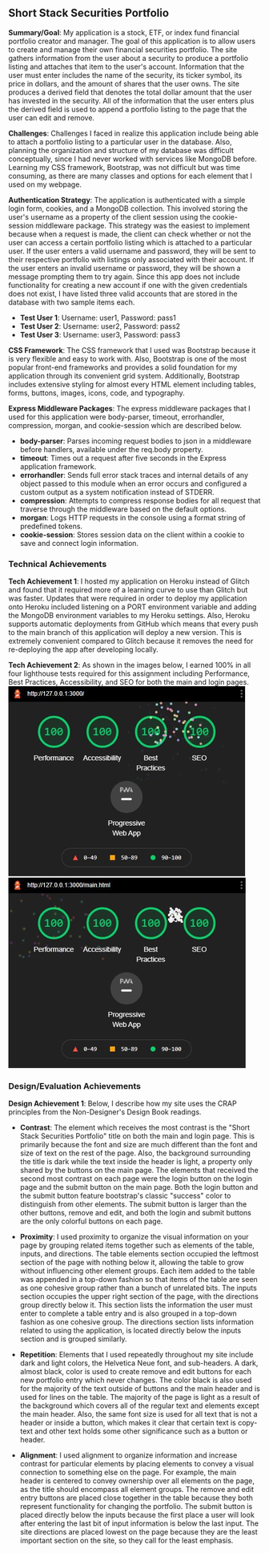 ## Short Stack Securities Portfolio

**Summary/Goal**: My application is a stock, ETF, or index fund financial portfolio creator and manager. The goal of this application is to allow users to create and
manage their own financial securities portfolio. The site gathers information from the user about a security to produce a portfolio listing and attaches that item to
the user's account. Information that the user must enter includes the name of the security, its ticker symbol, its price in dollars, and the amount of shares that the
user owns. The site produces a derived field that denotes the total dollar amount that the user has invested in the security. All of the information that the user enters
plus the derived field is used to append a portfolio listing to the page that the user can edit and remove.

**Challenges**: Challenges I faced in realize this application include being able to attach a portfolio listing to a particular user in the database. Also, planning the
organization and structure of my database was difficult conceptually, since I had never worked with services like MongoDB before. Learning my CSS framework, Bootstrap,
was not difficult but was time consuming, as there are many classes and options for each element that I used on my webpage.

**Authentication Strategy**: The application is authenticated with a simple login form, cookies, and a MongoDB collection. This involved storing the user's username as a
property of the client session using the cookie-session middleware package. This strategy was the easiest to implement because when a request is made, the client can check
whether or not the user can access a certain portfolio listing which is attached to a particular user. If the user enters a valid username and password, they will be sent
to their respective portfolio with listings only associated with their account. If the user enters an invalid username or password, they will be shown a message prompting
them to try again. Since this app does not include functionality for creating a new account if one with the given credentials does not exist, I have listed three valid
accounts that are stored in the database with two sample items each.

- **Test User 1**: Username: user1, Password: pass1
- **Test User 2**: Username: user2, Password: pass2
- **Test User 3**: Username: user3, Password: pass3

**CSS Framework**: The CSS framework that I used was Bootstrap because it is very flexible and easy to work with. Also, Bootstrap is one of the most popular front-end
frameworks and provides a solid foundation for my application through its convenient grid system. Additionally, Bootstrap includes extensive styling for almost every
HTML element including tables, forms, buttons, images, icons, code, and typography.

**Express Middleware Packages**: The express middleware packages that I used for this application were body-parser, timeout, errorhandler, compression, morgan, and
cookie-session which are described below.

- **body-parser**: Parses incoming request bodies to json in a middleware before handlers, available under the req.body property.
- **timeout**: Times out a request after five seconds in the Express application framework.
- **errorhandler**: Sends full error stack traces and internal details of any object passed to this module when an error occurs and configured a custom output as a system
  notification instead of STDERR.
- **compression**: Attempts to compress response bodies for all request that traverse through the middleware based on the default options.
- **morgan**: Logs HTTP requests in the console using a format string of predefined tokens.
- **cookie-session**: Stores session data on the client within a cookie to save and connect login information.

### Technical Achievements

**Tech Achievement 1**: I hosted my application on Heroku instead of Glitch and found that it required more of a learning curve to use than Glitch but was faster. Updates
that were required in order to deploy my application onto Heroku included listening on a PORT environment variable and adding the MongoDB environment variables to my Heroku
settings. Also, Heroku supports automatic deployments from GitHub which means that every push to the main branch of this application will deploy a new version. This is extremely
convenient compared to Glitch because it removes the need for re-deploying the app after developing locally.

**Tech Achievement 2**: As shown in the images below, I earned 100% in all four lighthouse tests required for this assignment including Performance, Best Practices, Accessibility,
and SEO for both the main and login pages.
![](images/lighthouselogin.JPG)
![](images/lighthousemain.JPG)

### Design/Evaluation Achievements

**Design Achievement 1**: Below, I describe how my site uses the CRAP principles from the Non-Designer's Design Book readings.

- **Contrast**: The element which receives the most contrast is the "Short Stack Securities Portfolio" title on both the main and login page. This is primarily because
  the font and size are much different than the font and size of text on the rest of the page. Also, the background surrounding the title is dark while the text inside
  the header is light, a property only shared by the buttons on the main page. The elements that received the second most contrast on each page were the login button on
  the login page and the submit button on the main page. Both the login button and the submit button feature bootstrap's classic "success" color to distinguish from other
  elements. The submit button is larger than the other buttons, remove and edit, and both the login and submit buttons are the only colorful buttons on each page.

- **Proximity**: I used proximity to organize the visual information on your page by grouping related items together such as elements of the table, inputs, and directions.
  The table elements section occupied the leftmost section of the page with nothing below it, allowing the table to grow without influencing other element groups. Each item
  added to the table was appended in a top-down fashion so that items of the table are seen as one cohesive group rather than a bunch of unrelated bits. The inputs section
  occupies the upper right section of the page, with the directions group directly below it. This section lists the information the user must enter to complete a table entry
  and is also grouped in a top-down fashion as one cohesive group. The directions section lists information related to using the application, is located directly below the
  inputs section and is grouped similarly.

- **Repetition**: Elements that I used repeatedly throughout my site include dark and light colors, the Helvetica Neue font, and sub-headers. A dark, almost black, color is
  used to create remove and edit buttons for each new portfolio entry which never changes. The color black is also used for the majority of the text outside of buttons and the
  main header and is used for lines on the table. The majority of the page is light as a result of the background which covers all of the regular text and elements except the
  main header. Also, the same font size is used for all text that is not a header or inside a button, which makes it clear that certain text is copy-text and other text holds
  some other significance such as a button or header.

- **Alignment**: I used alignment to organize information and increase contrast for particular elements by placing elements to convey a visual connection to something else on
  the page. For example, the main header is centered to convey ownership over all elements on the page, as the title should encompass all element groups. The remove and edit
  entry buttons are placed close together in the table because they both represent functionality for changing the portfolio. The submit button is placed directly below the
  inputs because the first place a user will look after entering the last bit of input information is below the last input. The site directions are placed lowest on the page
  because they are the least important section on the site, so they call for the least emphasis.

